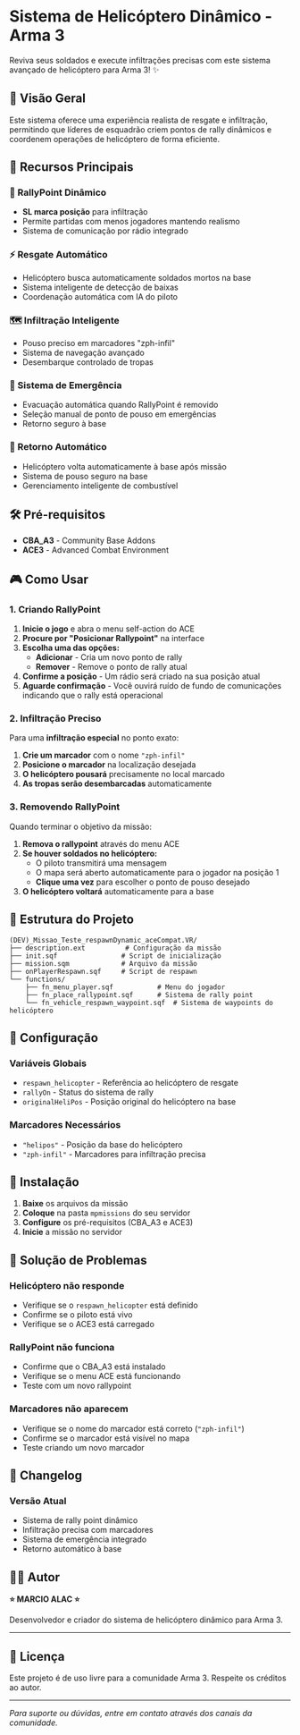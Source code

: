 # Sistema de Helicóptero Dinâmico - Arma 3

Reviva seus soldados e execute infiltrações precisas com este sistema avançado de helicóptero para Arma 3! ✨

## 🎯 Visão Geral

Este sistema oferece uma experiência realista de resgate e infiltração, permitindo que líderes de esquadrão criem pontos de rally dinâmicos e coordenem operações de helicóptero de forma eficiente.

## 🌟 Recursos Principais

### 🎯 RallyPoint Dinâmico
- **SL marca posição** para infiltração
- Permite partidas com menos jogadores mantendo realismo
- Sistema de comunicação por rádio integrado

### ⚡ Resgate Automático
- Helicóptero busca automaticamente soldados mortos na base
- Sistema inteligente de detecção de baixas
- Coordenação automática com IA do piloto

### 🗺️ Infiltração Inteligente
- Pouso preciso em marcadores "zph-infil"
- Sistema de navegação avançado
- Desembarque controlado de tropas

### 🚨 Sistema de Emergência
- Evacuação automática quando RallyPoint é removido
- Seleção manual de ponto de pouso em emergências
- Retorno seguro à base

### 🔄 Retorno Automático
- Helicóptero volta automaticamente à base após missão
- Sistema de pouso seguro na base
- Gerenciamento inteligente de combustível

## 🛠️ Pré-requisitos

- **CBA_A3** - Community Base Addons
- **ACE3** - Advanced Combat Environment

## 🎮 Como Usar

### 1. Criando RallyPoint

1. **Inicie o jogo** e abra o menu self-action do ACE
2. **Procure por "Posicionar Rallypoint"** na interface
3. **Escolha uma das opções:**
   - **Adicionar** - Cria um novo ponto de rally
   - **Remover** - Remove o ponto de rally atual
4. **Confirme a posição** - Um rádio será criado na sua posição atual
5. **Aguarde confirmação** - Você ouvirá ruído de fundo de comunicações indicando que o rally está operacional

### 2. Infiltração Preciso

Para uma **infiltração especial** no ponto exato:

1. **Crie um marcador** com o nome `"zph-infil"`
2. **Posicione o marcador** na localização desejada
3. **O helicóptero pousará** precisamente no local marcado
4. **As tropas serão desembarcadas** automaticamente

### 3. Removendo RallyPoint

Quando terminar o objetivo da missão:

1. **Remova o rallypoint** através do menu ACE
2. **Se houver soldados no helicóptero:**
   - O piloto transmitirá uma mensagem
   - O mapa será aberto automaticamente para o jogador na posição 1
   - **Clique uma vez** para escolher o ponto de pouso desejado
3. **O helicóptero voltará** automaticamente para a base

## 📁 Estrutura do Projeto

```
(DEV)_Missao_Teste_respawnDynamic_aceCompat.VR/
├── description.ext          # Configuração da missão
├── init.sqf                # Script de inicialização
├── mission.sqm             # Arquivo da missão
├── onPlayerRespawn.sqf     # Script de respawn
└── functions/
    ├── fn_menu_player.sqf           # Menu do jogador
    ├── fn_place_rallypoint.sqf      # Sistema de rally point
    └── fn_vehicle_respawn_waypoint.sqf  # Sistema de waypoints do helicóptero
```

## 🔧 Configuração

### Variáveis Globais
- `respawn_helicopter` - Referência ao helicóptero de resgate
- `rallyOn` - Status do sistema de rally
- `originalHeliPos` - Posição original do helicóptero na base

### Marcadores Necessários
- `"helipos"` - Posição da base do helicóptero
- `"zph-infil"` - Marcadores para infiltração precisa

## 🚀 Instalação

1. **Baixe** os arquivos da missão
2. **Coloque** na pasta `mpmissions` do seu servidor
3. **Configure** os pré-requisitos (CBA_A3 e ACE3)
4. **Inicie** a missão no servidor

## 🐛 Solução de Problemas

### Helicóptero não responde
- Verifique se o `respawn_helicopter` está definido
- Confirme se o piloto está vivo
- Verifique se o ACE3 está carregado

### RallyPoint não funciona
- Confirme que o CBA_A3 está instalado
- Verifique se o menu ACE está funcionando
- Teste com um novo rallypoint

### Marcadores não aparecem
- Verifique se o nome do marcador está correto (`"zph-infil"`)
- Confirme se o marcador está visível no mapa
- Teste criando um novo marcador

## 📝 Changelog

### Versão Atual
- Sistema de rally point dinâmico
- Infiltração precisa com marcadores
- Sistema de emergência integrado
- Retorno automático à base

## 👨‍💻 Autor

**⭐ MARCIO ALAC ⭐**

Desenvolvedor e criador do sistema de helicóptero dinâmico para Arma 3.

---

## 📄 Licença

Este projeto é de uso livre para a comunidade Arma 3. Respeite os créditos ao autor.

---

*Para suporte ou dúvidas, entre em contato através dos canais da comunidade.*
